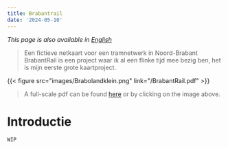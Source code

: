 ```yaml
---
title: Brabantrail 
date: '2024-05-10'
---
```

*This page is also available in [English](../../../en/posts/brabantrail/)*
> Een fictieve netkaart voor een tramnetwerk in Noord-Brabant
BrabantRail is een project waar ik al een flinke tijd mee bezig ben, het is mijn eerste grote kaartproject.

{{< figure src="images/Brabolandklein.png"  link="/BrabantRail.pdf" >}}
> A full-scale pdf can be found [here](/BrabantRail.pdf) or by clicking on the image above.

# Introductie
```
WIP
```
